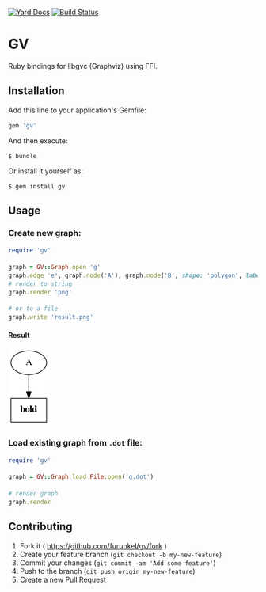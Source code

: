 [![Yard Docs](http://img.shields.io/badge/yard-docs-blue.svg)](http://rubydoc.info/github/furunkel/gv/master/frames)
[![Build Status](https://travis-ci.org/furunkel/gv.svg?branch=master)](https://travis-ci.org/furunkel/gv)

# GV

Ruby bindings for libgvc (Graphviz) using FFI.

## Installation

Add this line to your application's Gemfile:

```ruby
gem 'gv'
```

And then execute:

    $ bundle

Or install it yourself as:

    $ gem install gv

## Usage

### Create new graph:
```ruby
require 'gv'

graph = GV::Graph.open 'g'
graph.edge 'e', graph.node('A'), graph.node('B', shape: 'polygon', label: graph.html('<b>bold</b>'))
# render to string
graph.render 'png'

# or to a file
graph.write 'result.png'
```

#### Result 
![Result](https://raw.githubusercontent.com/furunkel/gv/master/spec/render.png)
  
### Load existing graph from `.dot` file:
```ruby
require 'gv'

graph = GV::Graph.load File.open('g.dot')

# render graph
graph.render
```

## Contributing

1. Fork it ( https://github.com/furunkel/gv/fork )
2. Create your feature branch (`git checkout -b my-new-feature`)
3. Commit your changes (`git commit -am 'Add some feature'`)
4. Push to the branch (`git push origin my-new-feature`)
5. Create a new Pull Request
